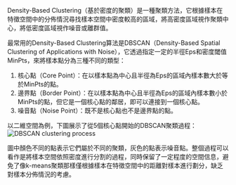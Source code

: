 Density-Based Clustering（基於密度的聚類）是一種聚類方法，它根據樣本在特徵空間中的分佈情況尋找樣本空間中密度較高的區域，將高密度區域視作聚類中心，將低密度區域視作噪音或離群值。

最常用的Density-Based Clustering算法是DBSCAN（Density-Based Spatial Clustering of Applications with Noise），它透過指定一定的半徑Eps和密度閾值MinPts，來將樣本點分為三種不同的類型：
1. 核心點（Core Point）：在以樣本點為中心且半徑為Eps的區域內樣本數大於等於MinPts的點。
2. 邊界點（Border Point）：在以樣本點為中心且半徑為Eps的區域內樣本數小於MinPts的點，但它是一個核心點的鄰居，即可以連接到一個核心點。
3. 噪音點（Noise Point）：既不是核心點也不是邊界點的點。

以二維空間為例，下圖展示了從5個核心點開始的DBSCAN聚類過程：
![DBSCAN clustering process](https://miro.medium.com/max/600/1*WH1cji_S35tbybvloRQL4A.gif)
 
圖中顏色不同的點表示它們屬於不同的聚類，灰色的點表示噪音點。整個過程可以看作是將樣本空間依照密度進行分割的過程，同時保留了一定程度的空間信息，避免了像k-means聚類那樣僅根據樣本在特徵空間中的距離對樣本進行劃分，缺乏對樣本分佈情況的考慮。